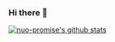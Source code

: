 ### Hi there 👋

[![nuo-promise's github stats](https://github-readme-stats.vercel.app/api?username=George&show_icons=true&count_private=true&include_all_commits=true&theme=material-palenight)](https://github.com/anuraghazra/github-readme-stats)

<!--
**nuo-promise/nuo-promise** is a ✨ _special_ ✨ repository because its `README.md` (this file) appears on your GitHub profile.

Here are some ideas to get you started:

- 🔭 I’m currently working on ...
- 🌱 I’m currently learning ...
- 👯 I’m looking to collaborate on ...
- 🤔 I’m looking for help with ...
- 💬 Ask me about ...
- 📫 How to reach me: ...
- 😄 Pronouns: ...
- ⚡ Fun fact: ...
-->
